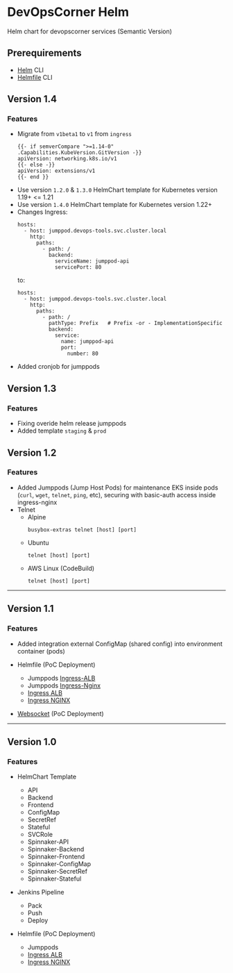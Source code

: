 # DevOpsCorner Helm

Helm chart for devopscorner services (Semantic Version)

## Prerequirements

- [Helm](https://helm.sh/docs/intro/install/) CLI
- [Helmfile](https://github.com/roboll/helmfile) CLI


## Version 1.4

### Features

- Migrate from `v1beta1` to `v1` from `ingress`
  ```
  {{- if semverCompare ">=1.14-0" .Capabilities.KubeVersion.GitVersion -}}
  apiVersion: networking.k8s.io/v1
  {{- else -}}
  apiVersion: extensions/v1
  {{- end }}
  ```
- Use version `1.2.0` & `1.3.0` HelmChart template for Kubernetes version 1.19+ <= 1.21
- Use version `1.4.0` HelmChart template for Kubernetes version 1.22+
- Changes Ingress:
  ```
  hosts:
    - host: jumppod.devops-tools.svc.cluster.local
      http:
        paths:
          - path: /
            backend:
              serviceName: jumppod-api
              servicePort: 80
  ```
  to:
  ```
  hosts:
    - host: jumppod.devops-tools.svc.cluster.local
      http:
        paths:
          - path: /
            pathType: Prefix   # Prefix -or - ImplementationSpecific
            backend:
              service:
                name: jumppod-api
                port:
                  number: 80
  ```
- Added cronjob for jumppods

## Version 1.3

### Features

- Fixing overide helm release jumppods
- Added template `staging` & `prod`


## Version 1.2

### Features

- Added Jumppods (Jump Host Pods) for maintenance EKS inside pods (`curl`, `wget`, `telnet`, `ping`, etc), securing with basic-auth access inside ingress-nginx
- Telnet
  - Alpine
      ```
      busybox-extras telnet [host] [port]
      ```
  - Ubuntu
     ```
     telnet [host] [port]
     ```
  - AWS Linux (CodeBuild)
     ```
     telnet [host] [port]
     ```

---

## Version 1.1

### Features

- Added integration external ConfigMap (shared config) into environment container (pods)

- Helmfile (PoC Deployment)
  - Jumppods [Ingress-ALB](helmfile/ingress/jumppod-ingress-alb.yml)
  - Jumppods [Ingress-Nginx](helmfile/ingress/jumppod-ingress-nginx.yml)
  - [Ingress ALB](helmfile/ingress/ingress-alb.yml)
  - [Ingress NGINX](helmfile/ingress/ingress-nginx.yml)

- [Websocket](helmfile/websocket) (PoC Deployment)

---

## Version 1.0

### Features

- HelmChart Template
  - API
  - Backend
  - Frontend
  - ConfigMap
  - SecretRef
  - Stateful
  - SVCRole
  - Spinnaker-API
  - Spinnaker-Backend
  - Spinnaker-Frontend
  - Spinnaker-ConfigMap
  - Spinnaker-SecretRef
  - Spinnaker-Stateful

- Jenkins Pipeline
  - Pack
  - Push
  - Deploy

- Helmfile (PoC Deployment)
  - Jumppods
  - [Ingress ALB](helmfile/ingress-alb.yml)
  - [Ingress NGINX](helmfile/ingress-nginx.yml)
